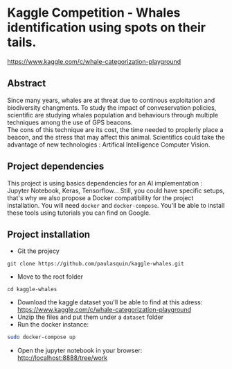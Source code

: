 # Kaggle Competition - Whales identification using spots on their tails.
https://www.kaggle.com/c/whale-categorization-playground

## Abstract
Since many years, whales are at threat due to continous exploitation and biodiversity changments. To study the impact of conveservation policies, scientific are studying whales population and behaviours through multiple techniques among the use of GPS beacons.  
The cons of this technique are its cost, the time needed to proplerly place a beacon, and the stress that may affect this animal. Scientifics could take the advantage of new technologies : Artifical Intelligence Computer Vision.  

## Project dependencies
This project is using basics dependencies for an AI implementation : Jupyter Notebook, Keras, Tensorflow... Still, you could have specific setups, that's why we also propose a Docker compatibility for the project installation. You will need `docker` and `docker-compose`. You'll be able to install these tools using tutorials you can find on Google.  

## Project installation

- Git the projecy
```
git clone https://github.com/paulasquin/kaggle-whales.git
```
- Move to the root folder
```
cd kaggle-whales
```

- Download the kaggle dataset you'll be able to find at this adress: https://www.kaggle.com/c/whale-categorization-playground
- Unzip the files and put them under a `dataset` folder
- Run the docker instance:
```bash
sudo docker-compose up
```
- Open the jupyter notebook in your browser: [http://localhost:8888/tree/work](http://localhost:8888/tree/work)


